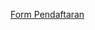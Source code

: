 <html>
<body>

<p><a href="https://ayubanggoro.github.io/form/">Form Pendaftaran</a></p>

</body>
</html>
